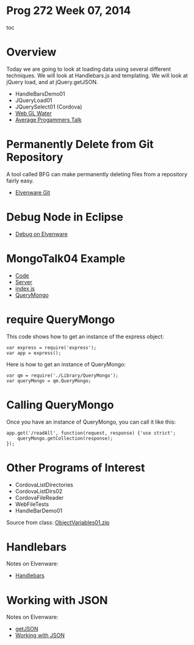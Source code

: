 # Prog 272 Week 07, 2014

toc

# Overview

Today we are going to look at loading data using several different techniques.
We will look at Handlebars.js and templating. We will look at jQuery load, and
at jQuery.getJSON.

-   HandleBarsDemo01
-   JQueryLoad01
-   JQuerySelect01 (Cordova)
-   [Web GL Water](http://madebyevan.com/webgl-water/)
-   [Average Progammers Talk](https://www.quora.com/Computer-Programmers/What-does-it-feel-like-to-be-an-average-programmer-among-very-talented-ones)


# Permanently Delete from Git Repository

A tool called BFG can make permanently deleting files from a repository
fairly easy. 

- [Elvenware Git](http://www.elvenware.com/charlie/development/cloud/Git.html#permanent-delete)

# Debug Node in Eclipse

- [Debug on Elvenware](http://www.elvenware.com/charlie/development/web/JavaScript/NodeJs.html#debug-node-in-eclipse)

# MongoTalk04 Example

- [Code](https://github.com/charliecalvert/JsObjects/tree/master/Data/MongoTalk04)
- [Server](https://github.com/charliecalvert/JsObjects/blob/master/Data/MongoTalk04/Server.js)
- [index js](https://github.com/charliecalvert/JsObjects/blob/master/Data/MongoTalk04/Public/index.js)
- [QueryMongo](https://github.com/charliecalvert/JsObjects/blob/master/Data/MongoTalk04/Library/QueryMongo.js)

# require QueryMongo

This code shows how to get an instance of the express object:

	var express = require('express');
	var app = express();

Here is how to get an instance of QueryMongo:

	var qm = require('./Library/QueryMongo');
	var queryMongo = qm.QueryMongo; 

# Calling QueryMongo

Once you have an instance of QueryMongo, you can call it like this:

	app.get('/readAll', function(request, response) {'use strict';
		queryMongo.getCollection(response);
	});

# Other Programs of Interest

- CordovaListDirectories
- CordovaListDirs02
- CordovaFileReader
- WebFileTests
- HandleBarDemo01

Source from class: [ObjectVariables01.zip](<ON CANVAS>)

# Handlebars


Notes on Elvenware: 

- [Handlebars](http://www.elvenware.com/charlie/development/web/JavaScript/JQueryBasic.html#jqHandlebars)


#  Working with JSON

Notes on Elvenware:

- [getJSON](http://www.elvenware.com/charlie/development/web/JavaScript/JQueryBasic.html#getJSON)
- [Working with JSON](http://www.elvenware.com/charlie/development/web/JavaScript/JsonBasics.html#working)
